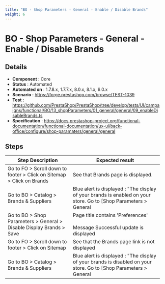 ```yaml
---
title: "BO - Shop Parameters - General - Enable / Disable Brands"
weight: 6
---
```


# BO - Shop Parameters - General - Enable / Disable Brands
## Details
* **Component** : Core
* **Status** : Automated
* **Automated on** : 1.7.8.x, 1.7.7.x, 8.0.x, 8.1.x, 9.0.x
* **Scenario** : https://forge.prestashop.com/browse/TEST-1039
* **Test** : https://github.com/PrestaShop/PrestaShop/tree/develop/tests/UI/campaigns/functional/BO/13_shopParameters/01_general/general/09_enableDisableBrands.ts
* **Specification** : https://docs.prestashop-project.org/functional-documentation/functional-documentation/ux-ui/back-office/configure/shop-paramaters/general/general

## Steps
| Step Description | Expected result |
| ----- | ----- |
| Go to FO > Scroll down to footer > Click on Sitemap > Click on Brands | See that Brands page is displayed. |
| Go to BO > Catalog > Brands & Suppliers | Blue alert is displayed : "The display of your brands is enabled on your store. Go to [Shop Parameters > General|http://develop:8888/admin-dev/index.php/configure/shop/preferences/preferences?_token=UypSSVWK9eBBg2AxKgciu-VKCtumCmAl_0o4KRg2ygU] to edit settings." |
| Go to BO > Shop Parameters > General > Disable Display Brands > Save | Page title contains 'Preferences'<br><br>Message Successful update is displayed |
| Go to FO > Scroll down to footer > Click on Sitemap | See that the Brands page link is not displayed |
| Go to BO > Catalog > Brands & Suppliers | Blue alert is displayed : "The display of your brands is disabled on your store. Go to [Shop Parameters > General|http://develop:8888/admin-dev/index.php/configure/shop/preferences/preferences?_token=UypSSVWK9eBBg2AxKgciu-VKCtumCmAl_0o4KRg2ygU] to edit settings." |
